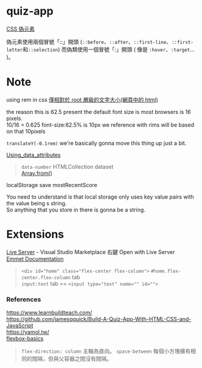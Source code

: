 # quiz-app


[CSS 偽元素](https://www.oxxostudio.tw/articles/201706/pseudo-element-1.html)

偽元素使用兩個冒號「::」開頭 (`::before`、`::after`、`::first-line`、`::first-letter`和`::selection`)
而偽類使用一個冒號「:」開頭 ( 像是 `:hover`、`:target`... )。

# Note

using rem in css [僅相對於 root 層級的文字大小(網頁中的 html)](https://www.hexschool.com/2016/01/02/2016-08-08-em-vs-rem/)

the reason this is 62.5 present the default font size is most browsers is 16 pixels.  
10/16 = 0.625  font-size:62.5% is 10px  we reference with rims will be based on that 10pixels

`translateY(-0.1rem)` we're basically gonna move this thing up just a bit.


[Using_data_attributes](https://developer.mozilla.org/zh-CN/docs/Web/Guide/HTML/Using_data_attributes) 
> `data-number`  HTMLCollection  dataset  
[Array.from()](https://developer.mozilla.org/zh-TW/docs/Web/JavaScript/Reference/Global_Objects/Array/from)  

localStorage save mostRecentScore  

You need to understand is that local storage only uses key value pairs with the value being s string.  
So anything that you store in there is gonna be a string.   

# Extensions

[Live Server](https://marketplace.visualstudio.com/items?itemName=ritwickdey.LiveServer) - Visual Studio Marketplace 右鍵 Open with Live Server  
[Emmet Documentation](https://docs.emmet.io/)  
> `<div id="home" class="flex-center flex-column">` `#home.flex-center.flex-column` tab   
> `input:text` tab == `<input type="text" name="" id="">`

### References

https://www.learnbuildteach.com/  
https://github.com/jamesqquick/Build-A-Quiz-App-With-HTML-CSS-and-JavaScript  
https://yamol.tw/   
[flexbox-basics](https://cythilya.github.io/2017/04/04/flexbox-basics/)  
> `flex-direction: column` 主軸為直向。  `space-between`   每個小方塊擁有相同的間隔，但與父容器之間沒有間隔。  